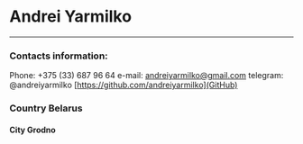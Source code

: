 # Andrei Yarmilko
-----------------------------------------------
### Contacts information:
Phone: +375 (33) 687 96 64
e-mail: andreiyarmilko@gmail.com
telegram: @andreiyarmilko
[https://github.com/andreiyarmilko](GitHub)
### Country Belarus

#### City Grodno
